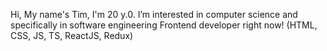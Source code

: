 Hi, My name's Tim, I'm 20 y.0.
I’m interested in computer science and specifically in software engineering 
Frontend developer right now! (HTML, CSS, JS, TS, ReactJS, Redux)

<!---
TheKeilMen/TheKeilMen is a ✨ special ✨ repository because its `README.md` (this file) appears on your GitHub profile.
You can click the Preview link to take a look at your changes.
--->
